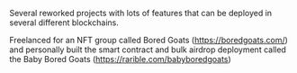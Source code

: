 Several reworked projects with lots of features that can be deployed in several different blockchains.

Freelanced for an NFT group called Bored Goats (https://boredgoats.com/) and personally built the smart contract and bulk airdrop deployment called the Baby Bored Goats (https://rarible.com/babyboredgoats)